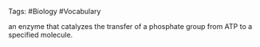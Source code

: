 Tags: #Biology #Vocabulary 

an enzyme that catalyzes the transfer of a phosphate group from ATP to a specified molecule.